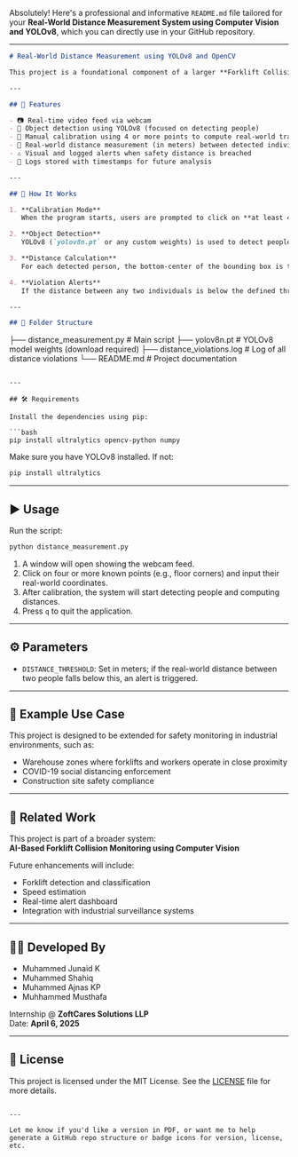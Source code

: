 Absolutely! Here's a professional and informative `README.md` file tailored for your **Real-World Distance Measurement System using Computer Vision and YOLOv8**, which you can directly use in your GitHub repository.

---

```markdown
# Real-World Distance Measurement using YOLOv8 and OpenCV

This project is a foundational component of a larger **Forklift Collision Monitoring System**, developed during our internship at **ZoftCares Solutions LLP**. It demonstrates how to estimate real-world distances between detected people using a standard webcam and computer vision techniques. The core idea is to use camera calibration and object detection to evaluate distances and flag proximity violations in real time.

---

## 🚀 Features

- 📷 Real-time video feed via webcam
- 🤖 Object detection using YOLOv8 (focused on detecting people)
- 🧮 Manual calibration using 4 or more points to compute real-world transformation
- 📏 Real-world distance measurement (in meters) between detected individuals
- ⚠️ Visual and logged alerts when safety distance is breached
- 📝 Logs stored with timestamps for future analysis

---

## 🔧 How It Works

1. **Calibration Mode**  
   When the program starts, users are prompted to click on **at least 4 known reference points** in the video feed and manually enter their real-world coordinates. These points are used to compute a **homography matrix** that transforms image coordinates to real-world positions.

2. **Object Detection**  
   YOLOv8 (`yolov8n.pt` or any custom weights) is used to detect people in the frame.

3. **Distance Calculation**  
   For each detected person, the bottom-center of the bounding box is transformed to real-world coordinates. Pairwise distances are then computed and displayed on the screen.

4. **Violation Alerts**  
   If the distance between any two individuals is below the defined threshold (e.g., 1.5 meters), an on-screen alert is shown and a message is appended to a `distance_violations.log` file.

---

## 📁 Folder Structure

```
├── distance_measurement.py     # Main script
├── yolov8n.pt                  # YOLOv8 model weights (download required)
├── distance_violations.log     # Log of all distance violations
└── README.md                   # Project documentation
```

---

## 🛠️ Requirements

Install the dependencies using pip:

```bash
pip install ultralytics opencv-python numpy
```

Make sure you have YOLOv8 installed. If not:

```bash
pip install ultralytics
```

---

## ▶️ Usage

Run the script:

```bash
python distance_measurement.py
```

1. A window will open showing the webcam feed.
2. Click on four or more known points (e.g., floor corners) and input their real-world coordinates.
3. After calibration, the system will start detecting people and computing distances.
4. Press `q` to quit the application.

---

## ⚙️ Parameters

- `DISTANCE_THRESHOLD`: Set in meters; if the real-world distance between two people falls below this, an alert is triggered.

---

## 📓 Example Use Case

This project is designed to be extended for safety monitoring in industrial environments, such as:
- Warehouse zones where forklifts and workers operate in close proximity
- COVID-19 social distancing enforcement
- Construction site safety compliance

---

## 🔗 Related Work

This project is part of a broader system:  
**AI-Based Forklift Collision Monitoring using Computer Vision**

Future enhancements will include:
- Forklift detection and classification
- Speed estimation
- Real-time alert dashboard
- Integration with industrial surveillance systems

---

## 👨‍💻 Developed By

- Muhammed Junaid K  
- Muhammed Shahiq  
- Muhammed Ajnas KP  
- Muhhammed Musthafa  

Internship @ **ZoftCares Solutions LLP**  
Date: **April 6, 2025**

---

## 📄 License

This project is licensed under the MIT License. See the [LICENSE](LICENSE) file for more details.
```

---

Let me know if you'd like a version in PDF, or want me to help generate a GitHub repo structure or badge icons for version, license, etc.